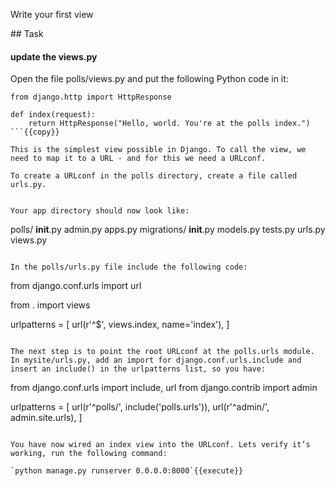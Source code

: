 Write your first view

## Task

#### update the views.py 

Open the file polls/views.py and put the following Python code in it:

```
from django.http import HttpResponse

def index(request):
    return HttpResponse("Hello, world. You're at the polls index.")
```{{copy}}

This is the simplest view possible in Django. To call the view, we need to map it to a URL - and for this we need a URLconf.

To create a URLconf in the polls directory, create a file called urls.py. 


Your app directory should now look like:
```
polls/
    __init__.py
    admin.py
    apps.py
    migrations/
        __init__.py
    models.py
    tests.py
    urls.py
    views.py
```

In the polls/urls.py file include the following code:

```
from django.conf.urls import url

from . import views

urlpatterns = [
    url(r'^$', views.index, name='index'),
]
```{{copy}}

The next step is to point the root URLconf at the polls.urls module. In mysite/urls.py, add an import for django.conf.urls.include and insert an include() in the urlpatterns list, so you have:

```
from django.conf.urls import include, url
from django.contrib import admin

urlpatterns = [
    url(r'^polls/', include('polls.urls')),
    url(r'^admin/', admin.site.urls),
]
```{{copy}}

You have now wired an index view into the URLconf. Lets verify it’s working, run the following command:

`python manage.py runserver 0.0.0.0:8000`{{execute}}